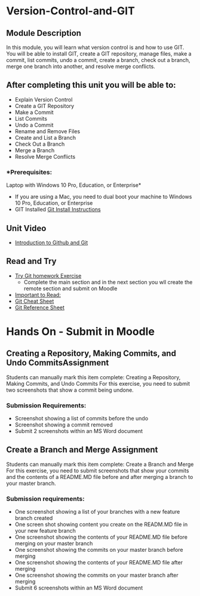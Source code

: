 # Version-Control-and-GIT
## Module Description
In this module, you will learn what version control is and how to use GIT.  You will be able to install GIT, create a GIT repository, manage files, make a commit, list commits, undo a commit, create a branch, check out a branch, merge one branch into another, and resolve merge conflicts.

## After completing this unit you will be able to:
* Explain Version Control
* Create a GIT Repository
* Make a Commit
* List Commits
* Undo a Commit
* Rename and Remove Files
* Create and List a Branch
* Check Out a Branch
* Merge a Branch
* Resolve Merge Conflicts

### *Prerequisites:
Laptop with Windows 10 Pro, Education, or Enterprise*
* If you are using a Mac, you need to dual boot your machine to Windows 10 Pro, Education, or Enterprise
* GIT Installed [Git Install Instructions](https://git-scm.com/book/en/v2/Getting-Started-Installing-Git)


## Unit Video
* [Introduction to Github and Git](https://youtu.be/nqiB1NIUSSA)
## Read and Try
* [Try Git homework Exercise](https://learngitbranching.js.org/?locale=en_US)
  *  Complete the main section and in the next section you wll create the remote section and submit on Moodle
* [Important to Read:](https://sethrobertson.github.io/GitFixUm/fixup.html)
* [Git Cheat Sheet](https://github.github.com/training-kit/downloads/github-git-cheat-sheet.pdf)
* [Git Reference Sheet](https://itsfoss.com/basic-git-commands-cheat-sheet/)

# Hands On - Submit in Moodle
## Creating a Repository, Making Commits, and Undo CommitsAssignment 
Students can manually mark this item complete: Creating a Repository, Making Commits, and Undo Commits
For this exercise, you need to submit two screenshots that show a commit being undone.   

### Submission Requirements:
* Screenshot showing a list of commits before the undo
* Screenshot showing a commit removed
* Submit 2 screenshots within an MS Word document

## Create a Branch and Merge Assignment 
Students can manually mark this item complete: Create a Branch and Merge
For this exercise, you need to submit screenshots that show your commits and the contents of a README.MD file before and after merging a branch to your master branch.

### Submission requirements:

* One screenshot showing a list of your branches with a new feature branch created
* One screen shot showing content you create on the READM.MD  file in your new feature branch
* One screenshot showing the contents of your README.MD file before merging on your master branch
* One screenshot showing the commits on your master branch before merging
* One screenshot showing the contents of your README.MD file after merging
* One screenshot showing the commits on your master branch after merging
* Submit 6 screenshots within an MS Word document
